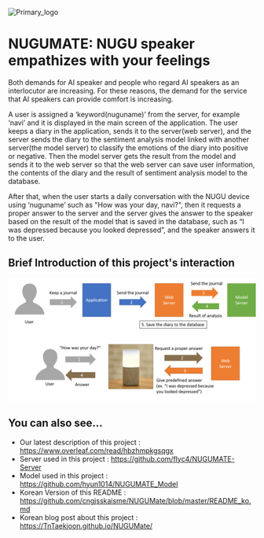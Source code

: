![Primary_logo](https://user-images.githubusercontent.com/13705536/69392188-8e89e780-0d18-11ea-995d-d7373d54b055.png)
# NUGUMATE: NUGU speaker empathizes with your feelings 

 Both demands for AI speaker and people who regard AI speakers as an interlocutor are increasing. For these reasons, the demand for the service that AI speakers can provide comfort is increasing.
 
A user is assigned a ‘keyword(nuguname)’ from the server, for example ‘navi’ and it is displayed in the main screen of the application. The user keeps a diary in the application, sends it to the server(web server), and the server sends the diary to the sentiment analysis model linked with another server(the model server) to classify the emotions of the diary into positive or negative. Then the model server gets the result from the model and sends it to the web server so that the web server can save user information, the contents of the diary and the result of sentiment analysis model to the database. 

After that, when the user starts a daily conversation with the NUGU device using ‘nuguname’ such as "How was your day, navi?", then it requests a proper answer to the server and the server gives the answer to the speaker based on the result of the model that is saved in the database, such as “I was depressed because you looked depressed”, and the speaker answers it to the user. 

## Brief Introduction of this project's interaction
![brief_interaction_final](./images/brief_interaction_final.png)  


## You can also see...
  - Our latest description of this project : https://www.overleaf.com/read/hbzhmpkgsqgx
  - Server used in this project : https://github.com/flyc4/NUGUMATE-Server  
  - Model used in this project : https://github.com/hyun1014/NUGUMATE_Model  
  - Korean Version of this README : https://github.com/cngjsskaisme/NUGUMate/blob/master/README_ko.md
  - Korean blog post about this project : https://TnTaekjoon.github.io/NUGUMate/
